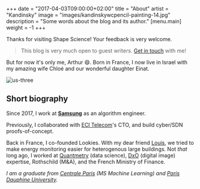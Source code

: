+++
date        = "2017-04-03T09:00:00+02:00"
title       = "About"
artist = "Kandinsky"
image = "images/kandinskywcpencil-painting-14.jpg"
description = "Some words about the blog and its author."
[menu.main]
weight = -1
+++

Thanks for visiting Shape Science! Your feedback is very welcome.

> This blog is very much open to guest writers. [Get in touch](mailto:arthur@fl.am) with me!

But for now it's only me, Arthur :smile:. Born in France, I now live in Israel with my amazing wife Chloé and our wonderful daughter Einat.

![us-three](/images/nous-trois.jpg)

## Short biography

Since 2017, I work at **[Samsung](https://www.samsung.com)** as an algorithm engineer.

Previously, I collaborated with [ECI Telecom](http://www.ecitele.com/)'s CTO, and build cyber/SDN proofs-of-concept.

Back in France, I co-founded Lookies. With my dear friend [Louis](https://www.linkedin.com/in/louisguthmann/), we  tried to make energy monitoring easier for heterogenous large buildings. Not *that* long ago, I worked at [Quantmetry](https://quantmetry.com) (data science), [DxO](http://dxo.com) (digital image) expertise, Rothschild (M&A), and the French Ministry of Finance.

*I am a graduate from [Centrale Paris](http://www.centralesupelec.fr/) (MS Machine Learning) and [Paris Dauphine University](http://www.dauphine.fr/fr/index.html).*